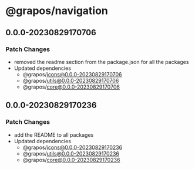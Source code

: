 # @grapos/navigation

## 0.0.0-20230829170706

### Patch Changes

- removed the readme section from the package.json for all the packages
- Updated dependencies
  - @grapos/icons@0.0.0-20230829170706
  - @grapos/utils@0.0.0-20230829170706
  - @grapos/core@0.0.0-20230829170706

## 0.0.0-20230829170236

### Patch Changes

- add the README to all packages
- Updated dependencies
  - @grapos/icons@0.0.0-20230829170236
  - @grapos/utils@0.0.0-20230829170236
  - @grapos/core@0.0.0-20230829170236
